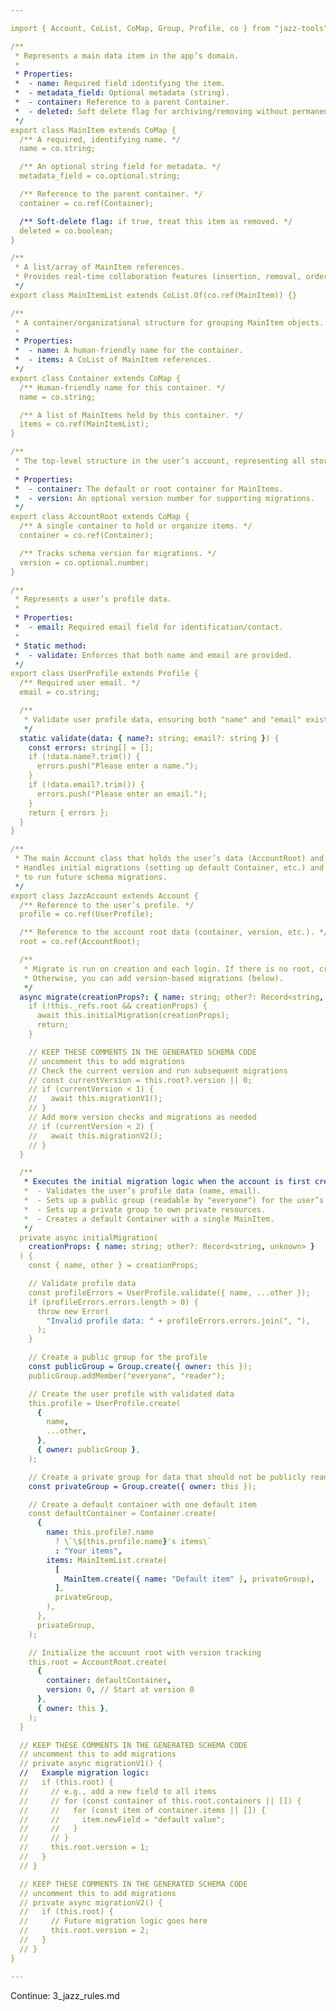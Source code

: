 ```yaml
---

import { Account, CoList, CoMap, Group, Profile, co } from "jazz-tools";

/**
 * Represents a main data item in the app’s domain.
 *
 * Properties:
 *  - name: Required field identifying the item.
 *  - metadata_field: Optional metadata (string).
 *  - container: Reference to a parent Container.
 *  - deleted: Soft delete flag for archiving/removing without permanent deletion.
 */
export class MainItem extends CoMap {
  /** A required, identifying name. */
  name = co.string;

  /** An optional string field for metadata. */
  metadata_field = co.optional.string;

  /** Reference to the parent container. */
  container = co.ref(Container);

  /** Soft-delete flag: if true, treat this item as removed. */
  deleted = co.boolean;
}

/**
 * A list/array of MainItem references.
 * Provides real-time collaboration features (insertion, removal, ordering).
 */
export class MainItemList extends CoList.Of(co.ref(MainItem)) {}

/**
 * A container/organizational structure for grouping MainItem objects.
 *
 * Properties:
 *  - name: A human-friendly name for the container.
 *  - items: A CoList of MainItem references.
 */
export class Container extends CoMap {
  /** Human-friendly name for this container. */
  name = co.string;

  /** A list of MainItems held by this container. */
  items = co.ref(MainItemList);
}

/**
 * The top-level structure in the user’s account, representing all stored data.
 *
 * Properties:
 *  - container: The default or root container for MainItems.
 *  - version: An optional version number for supporting migrations.
 */
export class AccountRoot extends CoMap {
  /** A single container to hold or organize items. */
  container = co.ref(Container);

  /** Tracks schema version for migrations. */
  version = co.optional.number;
}

/**
 * Represents a user’s profile data.
 *
 * Properties:
 *  - email: Required email field for identification/contact.
 *
 * Static method:
 *  - validate: Enforces that both name and email are provided.
 */
export class UserProfile extends Profile {
  /** Required user email. */
  email = co.string;

  /**
   * Validate user profile data, ensuring both "name" and "email" exist and are non-empty.
   */
  static validate(data: { name?: string; email?: string }) {
    const errors: string[] = [];
    if (!data.name?.trim()) {
      errors.push("Please enter a name.");
    }
    if (!data.email?.trim()) {
      errors.push("Please enter an email.");
    }
    return { errors };
  }
}

/**
 * The main Account class that holds the user’s data (AccountRoot) and profile.
 * Handles initial migrations (setting up default Container, etc.) and can be extended
 * to run future schema migrations.
 */
export class JazzAccount extends Account {
  /** Reference to the user’s profile. */
  profile = co.ref(UserProfile);

  /** Reference to the account root data (container, version, etc.). */
  root = co.ref(AccountRoot);

  /**
   * Migrate is run on creation and each login. If there is no root, creates initial data.
   * Otherwise, you can add version-based migrations (below).
   */
  async migrate(creationProps?: { name: string; other?: Record<string, unknown> }) {
    if (!this._refs.root && creationProps) {
      await this.initialMigration(creationProps);
      return;
    }

    // KEEP THESE COMMENTS IN THE GENERATED SCHEMA CODE
    // uncomment this to add migrations
    // Check the current version and run subsequent migrations
    // const currentVersion = this.root?.version || 0;
    // if (currentVersion < 1) {
    //   await this.migrationV1();
    // }
    // Add more version checks and migrations as needed
    // if (currentVersion < 2) {
    //   await this.migrationV2();
    // }
  }

  /**
   * Executes the initial migration logic when the account is first created:
   *  - Validates the user’s profile data (name, email).
   *  - Sets up a public group (readable by "everyone") for the user’s profile.
   *  - Sets up a private group to own private resources.
   *  - Creates a default Container with a single MainItem.
   */
  private async initialMigration(
    creationProps: { name: string; other?: Record<string, unknown> }
  ) {
    const { name, other } = creationProps;

    // Validate profile data
    const profileErrors = UserProfile.validate({ name, ...other });
    if (profileErrors.errors.length > 0) {
      throw new Error(
        "Invalid profile data: " + profileErrors.errors.join(", "),
      );
    }

    // Create a public group for the profile
    const publicGroup = Group.create({ owner: this });
    publicGroup.addMember("everyone", "reader");

    // Create the user profile with validated data
    this.profile = UserProfile.create(
      {
        name,
        ...other,
      },
      { owner: publicGroup },
    );

    // Create a private group for data that should not be publicly readable
    const privateGroup = Group.create({ owner: this });

    // Create a default container with one default item
    const defaultContainer = Container.create(
      {
        name: this.profile?.name
          ? \`\${this.profile.name}'s items\`
          : "Your items",
        items: MainItemList.create(
          [
            MainItem.create({ name: "Default item" }, privateGroup),
          ],
          privateGroup,
        ),
      },
      privateGroup,
    );

    // Initialize the account root with version tracking
    this.root = AccountRoot.create(
      {
        container: defaultContainer,
        version: 0, // Start at version 0
      },
      { owner: this },
    );
  }

  // KEEP THESE COMMENTS IN THE GENERATED SCHEMA CODE
  // uncomment this to add migrations
  // private async migrationV1() {
  //   Example migration logic:
  //   if (this.root) {
  //     // e.g., add a new field to all items
  //     // for (const container of this.root.containers || []) {
  //     //   for (const item of container.items || []) {
  //     //     item.newField = "default value";
  //     //   }
  //     // }
  //     this.root.version = 1;
  //   }
  // }

  // KEEP THESE COMMENTS IN THE GENERATED SCHEMA CODE
  // uncomment this to add migrations
  // private async migrationV2() {
  //   if (this.root) {
  //     // Future migration logic goes here
  //     this.root.version = 2;
  //   }
  // }
}

---
```


Continue: 3_jazz_rules.md
